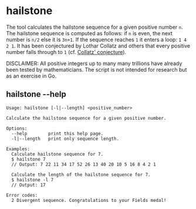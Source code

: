 # hailstone

The tool calculates the hailstone sequence for a given positive number `n`. The
hailstone sequence is computed as follows: if `n` is even, the next number is
`n/2` else it is `3n+1`. If the sequence reaches `1` it enters a loop: `1 4 2 1`.
It has been conjectured by Lothar Collatz and others that every positive number
falls through to `1` (cf. [Collatz' conjecture](https://en.wikipedia.org/wiki/Collatz_conjecture)).

DISCLAIMER: All positive integers up to many many trillions have already been
tested by mathematicians. The script is not intended for research but as an
exercise in Go.

## hailstone --help
```
Usage: hailstone [-l|--length] <positive_number>

Calculate the hailstone sequence for a given positive number.

Options:
  --help        print this help page.
  -l|--length   print only sequence length.

Examples:
  Calculate hailstone sequence for 7.
  $ hailstone 7
  // Output: 7 22 11 34 17 52 26 13 40 20 10 5 16 8 4 2 1

  Calculate the length of the hailstone sequence for 7.
  $ hailstone -l 7
  // Output: 17

Error codes:
  2 Divergent sequence. Congratulations to your Fields medal!
```

